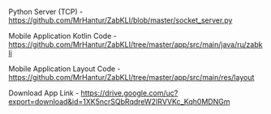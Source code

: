 Python Server (TCP) - https://github.com/MrHantur/ZabKLI/blob/master/socket_server.py

Mobile Application Kotlin Code - https://github.com/MrHantur/ZabKLI/tree/master/app/src/main/java/ru/zabkli

Mobile Application Layout Code - https://github.com/MrHantur/ZabKLI/tree/master/app/src/main/res/layout


Download App Link - https://drive.google.com/uc?export=download&id=1XK5ncrSQbRqdreW2IRVVKc_Kqh0MDNGm
